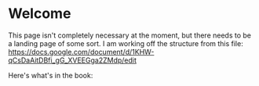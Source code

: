 <!-- # Hindcast/Climatology
## Annual
- ### Sea Level Magnitude
  - #### [Indicator: Regional and Local Sea Level](/path/to/notebook.ipynb)
    - [Absolute Value](/path/to/notebook.ipynb)
    - [Relative Value](/path/to/notebook.ipynb)
  - #### [Indicator: Min/Max-Rankings](/path/to/notebook.ipynb)
  - #### [Indicator: Extremes](/path/to/notebook.ipynb)
  - #### [Indicator: Components](/path/to/notebook.ipynb)
- ### Sea Level Frequency and Duration
  - #### [Indicator: Minor Flood Frequency](/path/to/notebook.ipynb)
  - #### [Indicator: Flood Duration](/path/to/notebook.ipynb)
## Intra-Annual                                                                                                                   
- ### Sea Level Magnitude
  - #### [Indicator: Regional and Local Sea Level](/path/to/notebook.ipynb)
    - [Absolute Value](/path/to/notebook.ipynb)
    - [Relative Value](/path/to/notebook.ipynb)
  - #### [Indicator: Min/Max-Rankings](/path/to/notebook.ipynb)
  - #### [Indicator: Extremes](/path/to/notebook.ipynb)
  - #### [Indicator: Components](/path/to/notebook.ipynb)
- ### Sea Level Frequency and Duration
  - #### [Indicator: Minor Flood Frequency](/path/to/notebook.ipynb)
  - #### [Indicator: Flood Duration](/path/to/notebook.ipynb) -->

# Welcome

This page isn't completely necessary at the moment, but there needs to be a landing page of some sort. I am working off the structure from this file: https://docs.google.com/document/d/1KHW-qCsDaAitDBfi_gG_XVEEGga2ZMdp/edit

Here's what's in the book:



```{tableofcontents}
```
